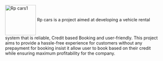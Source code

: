 <img  width="100" alt="Rp cars1" align="center" src="https://github.com/smart-hit/vehicle/assets/141152935/081fc27c-49e5-4fd4-a482-4d2ca5adc5ab">
Rp cars is a project aimed at developing a vehicle rental system that is reliable, Credit based Booking and user-friendly. This project aims to provide a hassle-free experience for customers without any prepayment for booking insist it allow user to book based on their credit while ensuring maximum profitability for the company. 
